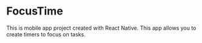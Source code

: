 # FocusTime

This is mobile app project created with React Native. This app allows you to create timers to focus on tasks.
